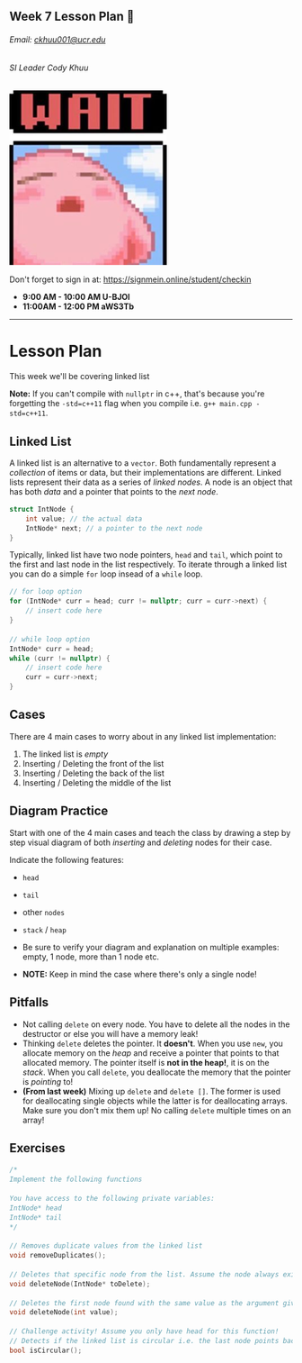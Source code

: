 ## Week 7 Lesson Plan :thinking:
###### Email: ckhuu001@ucr.edu
###### SI Leader Cody Khuu

![alt text](https://github.com/codyiskhuu/CS-12-SI-Winter-2020/blob/master/images/wait.jpg "Logo Title Text 1")

Don't forget to sign in at: https://signmein.online/student/checkin
* **9:00 AM - 10:00 AM U-BJOI**
* **11:00AM - 12:00 PM aWS3Tb**

---

# Lesson Plan

This week we'll be covering linked list

**Note:** If you can't compile with `nullptr` in c++, that's because you're forgetting the `-std=c++11` flag when you compile i.e. `g++ main.cpp -std=c++11`.

## Linked List

A linked list is an alternative to a `vector`. Both fundamentally represent a *collection* of items or data, but their implementations are different. Linked lists represent their data as a series of *linked nodes*. A node is an object that has both *data* and a pointer that points to the *next node*.

```cpp
struct IntNode {
    int value; // the actual data
    IntNode* next; // a pointer to the next node
}
```
Typically, linked list have two node pointers, `head` and `tail`, which point to the first and last node in the list respectively. To iterate through a linked list you can do a simple `for` loop insead of a `while` loop.

```cpp
// for loop option
for (IntNode* curr = head; curr != nullptr; curr = curr->next) {
    // insert code here
}

// while loop option
IntNode* curr = head;
while (curr != nullptr) {
    // insert code here
    curr = curr->next;
}
```

## Cases
There are 4 main cases to worry about in any linked list implementation:
1. The linked list is *empty*
2. Inserting / Deleting the front of the list
3. Inserting / Deleting the back of the list
4. Inserting / Deleting the middle of the list

## Diagram Practice

Start with one of the 4 main cases and teach the class by drawing a step by step visual diagram of both *inserting* and *deleting* nodes for their case. 

Indicate the following features:

* `head`
* `tail`
* other `nodes`
* `stack` / `heap`

* Be sure to verify your diagram and explanation on multiple examples: empty, 1 node, more than 1 node etc.
* **NOTE:** Keep in mind the case where there's only a single node!


## Pitfalls
* Not calling `delete` on every node. You have to delete all the nodes in the destructor or else you will have a memory leak!
* Thinking `delete` deletes the pointer. It **doesn't**. When you use `new`, you allocate memory on the *heap* and receive a pointer that points to that allocated memory. The pointer itself is **not in the heap!**, it is on the *stack*. When you call `delete`, you deallocate the memory that the pointer is *pointing* to!
* **(From last week)** Mixing up `delete` and `delete []`. The former is used for deallocating single objects while the latter is for deallocating arrays. Make sure you don't mix them up! No calling `delete` multiple times on an array!

## Exercises

```cpp
/*
Implement the following functions

You have access to the following private variables:
IntNode* head
IntNode* tail
*/

// Removes duplicate values from the linked list
void removeDuplicates();

// Deletes that specific node from the list. Assume the node always exist in the list
void deleteNode(IntNode* toDelete);

// Deletes the first node found with the same value as the argument given
void deleteNode(int value);

// Challenge activity! Assume you only have head for this function!
// Detects if the linked list is circular i.e. the last node points back to the first node
bool isCircular();
```


